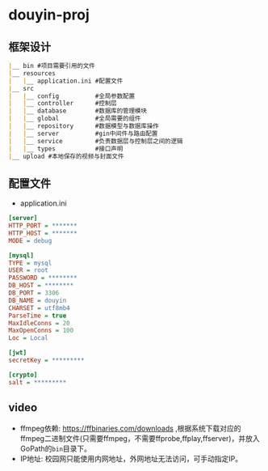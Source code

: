 # douyin-proj

## 框架设计
```markdown
|__ bin #项目需要引用的文件                   
|__ resources  
|   |__ application.ini #配置文件  
|__ src  
|   |__ config          #全局参数配置  
|   |__ controller      #控制层  
|   |__ database        #数据库的管理模块  
|   |__ global          #全局需要的组件  
|   |__ repository      #数据模型与数据库操作  
|   |__ server          #gin中间件与路由配置  
|   |__ service         #负责数据层与控制层之间的逻辑  
|   |__ types           #接口声明  
|__ upload #本地保存的视频与封面文件
```

## 配置文件

- application.ini

```ini
[server]
HTTP_PORT = *******
HTTP_HOST = *******
MODE = debug

[mysql]
TYPE = mysql
USER = root
PASSWORD = ********
DB_HOST = ********
DB_PORT = 3306
DB_NAME = douyin
CHARSET = utf8mb4
ParseTime = true
MaxIdleConns = 20
MaxOpenConns = 100
Loc = Local

[jwt]
secretKey = *********

[crypto]
salt = *********
```

## video
* ffmpeg依赖: https://ffbinaries.com/downloads ,根据系统下载对应的ffmpeg二进制文件(只需要ffmpeg，不需要ffprobe,ffplay,ffserver)，并放入GoPath的`bin`目录下。
* IP地址: 校园网只能使用内网地址，外网地址无法访问，可手动指定IP。